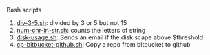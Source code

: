 Bash scripts

1. [div-3-5.sh](scripts/div-3-5.sh): divided by 3 or 5 but not 15
2. [num-chr-in-str.sh](scripts/num-chr-in-str.sh): counts the letters of string
3. [disk-usage.sh](scripts/disk-usage.sh): Sends an email if the disk scape above $threshold
4. [cp-bitbucket-github.sh](scripts/cp-bitbucket-github.sh): Copy a repo from bitbucket to github
